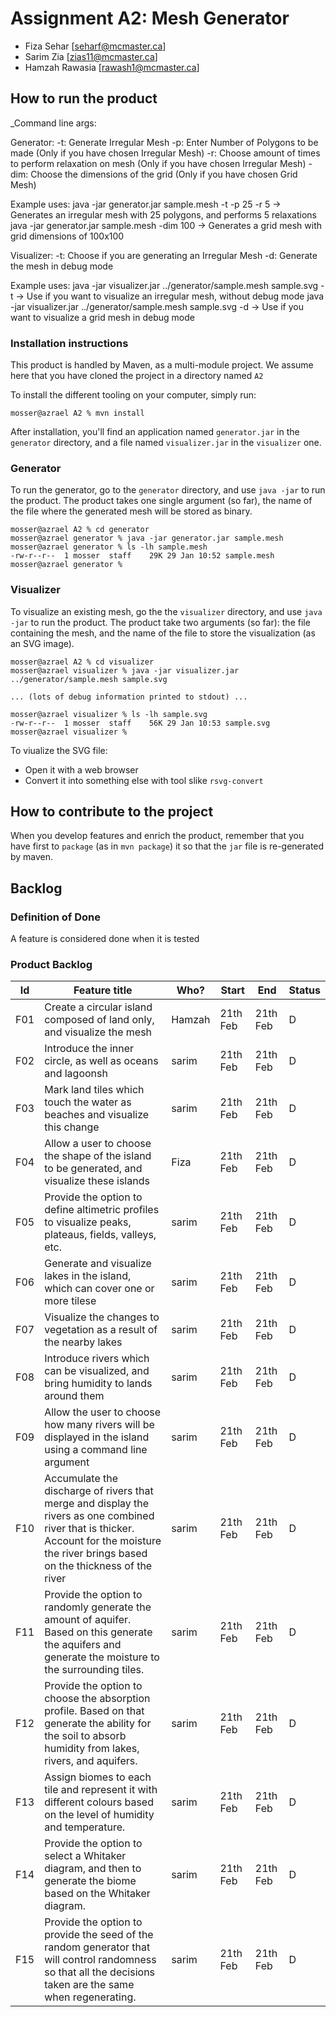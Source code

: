 # Assignment A2: Mesh Generator

  - Fiza Sehar [seharf@mcmaster.ca]
  - Sarim Zia [zias11@mcmaster.ca]
  - Hamzah Rawasia [rawash1@mcmaster.ca]

## How to run the product

_Command line args:

Generator:
-t: Generate Irregular Mesh
-p: Enter Number of Polygons to be made (Only if you have chosen Irregular Mesh)
-r: Choose amount of times to perform relaxation on mesh (Only if you have chosen Irregular Mesh)
-dim: Choose the dimensions of the grid (Only if you have chosen Grid Mesh)

Example uses:
java -jar generator.jar sample.mesh -t -p 25 -r 5    -> Generates an irregular mesh with 25 polygons, and performs 5 relaxations
java -jar generator.jar sample.mesh -dim 100  -> Generates a grid mesh with grid dimensions of 100x100

Visualizer:
-t: Choose if you are generating an Irregular Mesh
-d: Generate the mesh in debug mode

Example uses:
java -jar visualizer.jar ../generator/sample.mesh sample.svg  -t   -> Use if you want to visualize an irregular mesh, without debug mode
java -jar visualizer.jar ../generator/sample.mesh sample.svg -d   -> Use if you want to visualize a grid mesh in debug mode

### Installation instructions

This product is handled by Maven, as a multi-module project. We assume here that you have cloned the project in a directory named `A2`

To install the different tooling on your computer, simply run:

```
mosser@azrael A2 % mvn install
```

After installation, you'll find an application named `generator.jar` in the `generator` directory, and a file named `visualizer.jar` in the `visualizer` one. 

### Generator

To run the generator, go to the `generator` directory, and use `java -jar` to run the product. The product takes one single argument (so far), the name of the file where the generated mesh will be stored as binary.

```
mosser@azrael A2 % cd generator 
mosser@azrael generator % java -jar generator.jar sample.mesh
mosser@azrael generator % ls -lh sample.mesh
-rw-r--r--  1 mosser  staff    29K 29 Jan 10:52 sample.mesh
mosser@azrael generator % 
```

### Visualizer

To visualize an existing mesh, go the the `visualizer` directory, and use `java -jar` to run the product. The product take two arguments (so far): the file containing the mesh, and the name of the file to store the visualization (as an SVG image).

```
mosser@azrael A2 % cd visualizer 
mosser@azrael visualizer % java -jar visualizer.jar ../generator/sample.mesh sample.svg

... (lots of debug information printed to stdout) ...

mosser@azrael visualizer % ls -lh sample.svg
-rw-r--r--  1 mosser  staff    56K 29 Jan 10:53 sample.svg
mosser@azrael visualizer %
```
To viualize the SVG file:

  - Open it with a web browser
  - Convert it into something else with tool slike `rsvg-convert`

## How to contribute to the project

When you develop features and enrich the product, remember that you have first to `package` (as in `mvn package`) it so that the `jar` file is re-generated by maven.

## Backlog

### Definition of Done

A feature is considered done when it is tested

### Product Backlog

| Id | Feature title | Who? | Start | End | Status |
|:--:|---------------|------|-------|-----|--------|
|  F01  |  Create a circular island composed of land only, and visualize the mesh |  Hamzah    | 21th Feb  |  21th Feb   |    D    |
|  F02  |  Introduce the inner circle, as well as oceans and lagoonsh |  sarim    | 21th Feb  |  21th Feb   |    D    |
|  F03  |  Mark land tiles which touch the water as beaches and visualize this change |  sarim    | 21th Feb  |  21th Feb   |    D    |
|  F04  |  Allow a user to choose the shape of the island to be generated, and visualize these islands |  Fiza    | 21th Feb  |  21th Feb   |    D    |
|  F05  |  Provide the option to define altimetric profiles to visualize peaks, plateaus, fields, valleys, etc. |  sarim    | 21th Feb  |  21th Feb   |    D    |
|  F06  |  Generate and visualize lakes in the island, which can cover one or more tilese |  sarim    | 21th Feb  |  21th Feb   |    D    |
|  F07  |  Visualize the changes to vegetation as a result of the nearby lakes |  sarim    | 21th Feb  |  21th Feb   |    D    |
|  F08  |  Introduce rivers which can be visualized, and bring humidity to lands around them |  sarim    | 21th Feb  |  21th Feb   |    D    |
|  F09  |  Allow the user to choose how many rivers will be displayed in the island using a command line argument |  sarim    | 21th Feb  |  21th Feb   |    D    |
|  F10  | Accumulate the discharge of rivers that merge and display the rivers as one combined river that is thicker. Account for the moisture the river brings based on the thickness of the river |  sarim    | 21th Feb  |  21th Feb   |    D    |
|  F11  |  Provide the option to randomly generate the amount of aquifer. Based on this generate the aquifers and generate the moisture to the surrounding tiles. |  sarim    | 21th Feb  |  21th Feb   |    D    |
|  F12  |  Provide the option to choose the absorption profile. Based on that generate the ability for the soil to absorb humidity from lakes, rivers, and aquifers. |  sarim    | 21th Feb  |  21th Feb   |    D    |
|  F13 |  Assign biomes to each tile and represent it with different colours based on the level of humidity and temperature. |  sarim    | 21th Feb  |  21th Feb   |    D    |
|  F14 |  Provide the option to select a Whitaker diagram, and then to generate the biome based on the Whitaker diagram. |  sarim    | 21th Feb  |  21th Feb   |    D    |
|  F15  |  Provide the option to provide the seed of the random generator that will control randomness so that all the decisions taken are the same when regenerating. |  sarim    | 21th Feb  |  21th Feb   |    D    |
